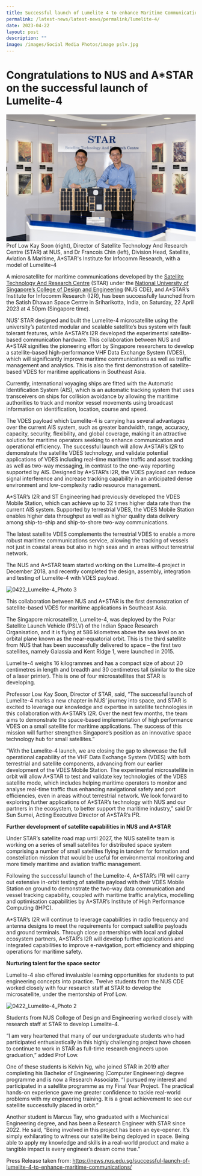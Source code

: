 ```yaml
---
title: Successful launch of Lumelite 4 to enhance Maritime Communications
permalink: /latest-news/latest-news/permalink/lumelite-4/
date: 2023-04-22
layout: post
description: ""
image: /images/Social Media Photos/image pslv.jpg
---
```

# Congratulations to NUS and A\*STAR on the successful launch of Lumelite-4


![](/images/Social%20Media%20Photos/1920_photo1-26.jpg)Prof Low Kay Soon (right), Director of Satellite Technology And Research Centre (STAR) at NUS, and Dr Francois Chin (left), Division Head, Satellite, Aviation & Maritime, A\*STAR's Institute for Infocomm Research, with a model of Lumelite-4

A microsatellite for maritime communications developed by the [Satellite Technology And Research Centre](https://www.ece.nus.edu.sg/star/) (STAR) under the [National University of Singapore’s College of Design and Engineering](https://cde.nus.edu.sg/) (NUS CDE), and A\*STAR’s Institute for Infocomm Research (I2R), has been successfully launched from the Satish Dhawan Space Centre in Sriharikotta, India, on Saturday, 22 April 2023 at 4.50pm (Singapore time).

NUS’ STAR designed and built the Lumelite-4 microsatellite using the university’s patented modular and scalable satellite’s bus system with fault tolerant features, while A\*STAR’s I2R developed the experimental satellite-based communication hardware. This collaboration between NUS and A\*STAR signifies the pioneering effort by Singapore researchers to develop a satellite-based high-performance VHF Data Exchange System (VDES), which will significantly improve maritime communications as well as traffic management and analytics. This is also the first demonstration of satellite-based VDES for maritime applications in Southeast Asia. 

Currently, international voyaging ships are fitted with the Automatic Identification System (AIS), which is an automatic tracking system that uses transceivers on ships for collision avoidance by allowing the maritime authorities to track and monitor vessel movements using broadcast information on identification, location, course and speed.

The VDES payload which Lumelite-4 is carrying has several advantages over the current AIS system, such as greater bandwidth, range, accuracy, capacity, security, flexibility, and global coverage, making it an attractive solution for maritime operators seeking to enhance communication and operational efficiency. The successful launch will allow A\*STAR’s I2R to demonstrate the satellite VDES technology, and validate potential applications of VDES including real-time maritime traffic and asset tracking as well as two-way messaging, in contrast to the one-way reporting supported by AIS. Designed by A\*STAR’s I2R, the VDES payload can reduce signal interference and increase tracking capability in an anticipated dense environment and low-complexity radio resource management.

A\*STAR’s I2R and ST Engineering had previously developed the VDES Mobile Station, which can achieve up to 32 times higher data rate than the current AIS system. Supported by terrestrial VDES, the VDES Mobile Station enables higher data throughput as well as higher quality data delivery among ship-to-ship and ship-to-shore two-way communications.

The latest satellite VDES complements the terrestrial VDES to enable a more robust maritime communications service, allowing the tracking of vessels not just in coastal areas but also in high seas and in areas without terrestrial network.

The NUS and A\*STAR team started working on the Lumelite-4 project in December 2018, and recently completed the design, assembly, integration and testing of Lumelite-4 with VDES payload.

![0422_Lumelite-4_Photo 3](https://content.presspage.com/uploads/2580/931c8276-b286-436b-bf0a-f79f174be339/1920_photo3-11.jpg?10000 "0422_Lumelite-4_Photo 3")

This collaboration between NUS and A\*STAR is the first demonstration of satellite-based VDES for maritime applications in Southeast Asia.

The Singapore microsatellite, Lumelite-4, was deployed by the Polar Satellite Launch Vehicle (PSLV) of the Indian Space Research Organisation, and it is flying at 586 kilometres above the sea level on an orbital plane known as the near-equatorial orbit. This is the third satellite from NUS that has been successfully delivered to space – the first two satellites, namely Galassia and Kent Ridge 1, were launched in 2015.

Lumelite-4 weighs 16 kilogrammes and has a compact size of about 20 centimetres in length and breadth and 30 centimetres tall (similar to the size of a laser printer). This is one of four microsatellites that STAR is developing.

Professor Low Kay Soon, Director of STAR, said, “The successful launch of Lumelite-4 marks a new chapter in NUS’ journey into space, and STAR is excited to leverage our knowledge and expertise in satellite technologies in this collaboration with A\*STAR’s I2R. Over the next few months, the team aims to demonstrate the space-based implementation of high performance VDES on a small satellite for maritime applications. The success of this mission will further strengthen Singapore’s position as an innovative space technology hub for small satellites.”

“With the Lumelite-4 launch, we are closing the gap to showcase the full operational capability of the VHF Data Exchange System (VDES) with both terrestrial and satellite components, advancing from our earlier development of the VDES Mobile Station. The experimental microsatellite in orbit will allow A\*STAR to test and validate key technologies of the VDES satellite mode, which includes helping maritime operators to monitor and analyse real-time traffic thus enhancing navigational safety and port efficiencies, even in areas without terrestrial network. We look forward to exploring further applications of A\*STAR’s technology with NUS and our partners in the ecosystem, to better support the maritime industry,” said Dr Sun Sumei, Acting Executive Director of A\*STAR’s I²R.

**Further development of satellite capabilities in NUS and A\*STAR**

Under STAR’s satellite road map until 2027, the NUS satellite team is working on a series of small satellites for distributed space system comprising a number of small satellites flying in tandem for formation and constellation mission that would be useful for environmental monitoring and more timely maritime and aviation traffic management.

Following the successful launch of the Lumelite-4, A\*STAR’s I²R will carry out extensive in-orbit testing of satellite payload with their VDES Mobile Station on ground to demonstrate the two-way data communication and vessel tracking capability, coupled with maritime traffic analytics, modelling and optimisation capabilities by A\*STAR’s Institute of High Performance Computing (IHPC).

A\*STAR’s I2R will continue to leverage capabilities in radio frequency and antenna designs to meet the requirements for compact satellite payloads and ground terminals. Through close partnerships with local and global ecosystem partners, A\*STAR’s I2R will develop further applications and integrated capabilities to improve e-navigation, port efficiency and shipping operations for maritime safety.

**Nurturing talent for the space sector**

Lumelite-4 also offered invaluable learning opportunities for students to put engineering concepts into practice. Twelve students from the NUS CDE worked closely with four research staff at STAR to develop the microsatellite, under the mentorship of Prof Low.


![0422_Lumelite-4_Photo 2](https://content.presspage.com/uploads/2580/63b296b5-5e3f-4a25-a6f8-0982a84a4daa/1920_starteamworkingonlumelite-4.jpg?10000 "0422_Lumelite-4_Photo 2")

Students from NUS College of Design and Engineering worked closely with research staff at STAR to develop Lumelite-4.

“I am very heartened that many of our undergraduate students who had participated enthusiastically in this highly challenging project have chosen to continue to work in STAR as full-time research engineers upon graduation,” added Prof Low.

One of these students is Kelvin Ng, who joined STAR in 2019 after completing his Bachelor of Engineering (Computer Engineering) degree programme and is now a Research Associate. “I pursued my interest and participated in a satellite programme as my Final Year Project. The practical hands-on experience gave me greater confidence to tackle real-world problems with my engineering training. It is a great achievement to see our satellite successfully placed in orbit.”

Another student is Marcus Tay, who graduated with a Mechanical Engineering degree, and has been a Research Engineer with STAR since 2022. He said, “Being involved in this project has been an eye-opener. It’s simply exhilarating to witness our satellite being deployed in space. Being able to apply my knowledge and skills in a real-world product and make a tangible impact is every engineer’s dream come true.”

Press Release taken from: https://news.nus.edu.sg/successful-launch-of-lumelite-4-to-enhance-maritime-communications/